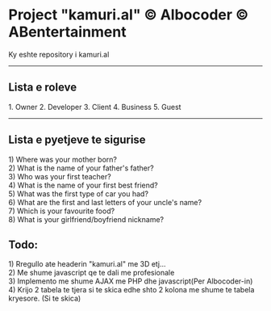 # Project "kamuri.al" 	&copy; Albocoder    	&copy; ABentertainment
Ky eshte repository i kamuri.al 
<hr>
<h2>Lista e roleve</h2>
1. Owner
2. Developer
3. Client
4. Business
5. Guest
<br>
<hr>
<h2>Lista e pyetjeve te sigurise</h2>
1) Where was your mother born?<br>
2) What is the name of your father's father?<br>
3) Who was your first teacher?<br>
4) What is the name of your first best friend?<br>
5) What was the first type of car you had?<br>
6) What are the first and last letters of your uncle's name?<br>
7) Which is your favourite food? <br>
8) What is your girlfriend/boyfriend nickname?<br>

<h2>Todo:</h2>
1) Rregullo ate headerin "kamuri.al" me 3D etj...<br>
2) Me shume javascript qe te dali me profesionale<br>
3) Implemento me shume AJAX me PHP dhe javascript(Per Albocoder-in)<br>
4) Krijo 2 tabela te tjera si te skica edhe shto 2 kolona me shume te tabela kryesore. (Si te skica)<br>
